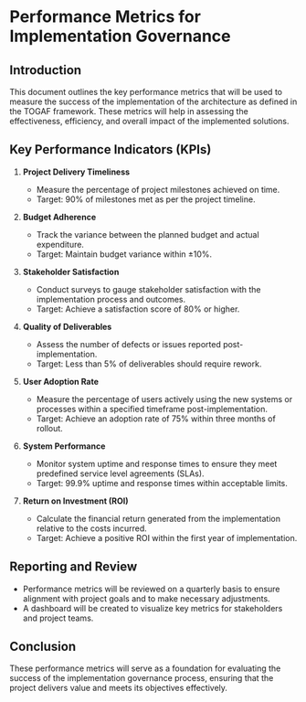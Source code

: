 # Performance Metrics for Implementation Governance

## Introduction
This document outlines the key performance metrics that will be used to measure the success of the implementation of the architecture as defined in the TOGAF framework. These metrics will help in assessing the effectiveness, efficiency, and overall impact of the implemented solutions.

## Key Performance Indicators (KPIs)

1. **Project Delivery Timeliness**
   - Measure the percentage of project milestones achieved on time.
   - Target: 90% of milestones met as per the project timeline.

2. **Budget Adherence**
   - Track the variance between the planned budget and actual expenditure.
   - Target: Maintain budget variance within ±10%.

3. **Stakeholder Satisfaction**
   - Conduct surveys to gauge stakeholder satisfaction with the implementation process and outcomes.
   - Target: Achieve a satisfaction score of 80% or higher.

4. **Quality of Deliverables**
   - Assess the number of defects or issues reported post-implementation.
   - Target: Less than 5% of deliverables should require rework.

5. **User Adoption Rate**
   - Measure the percentage of users actively using the new systems or processes within a specified timeframe post-implementation.
   - Target: Achieve an adoption rate of 75% within three months of rollout.

6. **System Performance**
   - Monitor system uptime and response times to ensure they meet predefined service level agreements (SLAs).
   - Target: 99.9% uptime and response times within acceptable limits.

7. **Return on Investment (ROI)**
   - Calculate the financial return generated from the implementation relative to the costs incurred.
   - Target: Achieve a positive ROI within the first year of implementation.

## Reporting and Review
- Performance metrics will be reviewed on a quarterly basis to ensure alignment with project goals and to make necessary adjustments.
- A dashboard will be created to visualize key metrics for stakeholders and project teams.

## Conclusion
These performance metrics will serve as a foundation for evaluating the success of the implementation governance process, ensuring that the project delivers value and meets its objectives effectively.